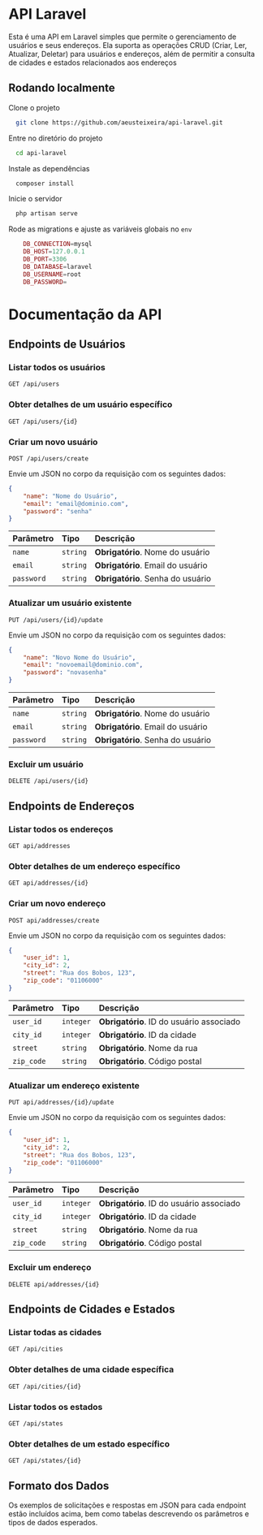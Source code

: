 
# API Laravel

Esta é uma API em Laravel simples que permite o gerenciamento de usuários e seus endereços. Ela suporta as operações CRUD (Criar, Ler, Atualizar, Deletar) para usuários e endereços, além de permitir a consulta de cidades e estados relacionados aos endereços


## Rodando localmente

Clone o projeto

```bash
  git clone https://github.com/aeusteixeira/api-laravel.git
```

Entre no diretório do projeto

```bash
  cd api-laravel
```

Instale as dependências

```bash
  composer install
```

Inicie o servidor

```bash
  php artisan serve
```

Rode as migrations e ajuste as variáveis globais no `env`

```php
    DB_CONNECTION=mysql
    DB_HOST=127.0.0.1
    DB_PORT=3306
    DB_DATABASE=laravel
    DB_USERNAME=root
    DB_PASSWORD=
```
# Documentação da API

## Endpoints de Usuários

### Listar todos os usuários
```http
GET /api/users
```

### Obter detalhes de um usuário específico
```http
GET /api/users/{id}
```

### Criar um novo usuário
```http
POST /api/users/create
```
Envie um JSON no corpo da requisição com os seguintes dados:

```json
{
    "name": "Nome do Usuário",
    "email": "email@dominio.com",
    "password": "senha"
}
```

| Parâmetro | Tipo | Descrição |
| :--- | :--- | :--- |
| `name` | `string` | **Obrigatório**. Nome do usuário |
| `email` | `string` | **Obrigatório**. Email do usuário |
| `password` | `string` | **Obrigatório**. Senha do usuário |

### Atualizar um usuário existente
```http
PUT /api/users/{id}/update
```
Envie um JSON no corpo da requisição com os seguintes dados:

```json
{
    "name": "Novo Nome do Usuário",
    "email": "novoemail@dominio.com",
    "password": "novasenha"
}
```

| Parâmetro | Tipo | Descrição |
| :--- | :--- | :--- |
| `name` | `string` | **Obrigatório**. Nome do usuário |
| `email` | `string` | **Obrigatório**. Email do usuário |
| `password` | `string` | **Obrigatório**. Senha do usuário |

### Excluir um usuário
```http
DELETE /api/users/{id}
```

## Endpoints de Endereços

### Listar todos os endereços
```http
GET api/addresses
```

### Obter detalhes de um endereço específico
```http
GET api/addresses/{id}
```

### Criar um novo endereço
```http
POST api/addresses/create
```
Envie um JSON no corpo da requisição com os seguintes dados:

```json
{
    "user_id": 1,
    "city_id": 2,
    "street": "Rua dos Bobos, 123",
    "zip_code": "01106000"
}
```

| Parâmetro | Tipo | Descrição |
| :--- | :--- | :--- |
| `user_id` | `integer` | **Obrigatório**. ID do usuário associado |
| `city_id` | `integer` | **Obrigatório**. ID da cidade |
| `street` | `string` | **Obrigatório**. Nome da rua |
| `zip_code` | `string` | **Obrigatório**. Código postal |

### Atualizar um endereço existente
```http
PUT api/addresses/{id}/update
```
Envie um JSON no corpo da requisição com os seguintes dados:

```json
{
    "user_id": 1,
    "city_id": 2,
    "street": "Rua dos Bobos, 123",
    "zip_code": "01106000"
}
```

| Parâmetro | Tipo | Descrição |
| :--- | :--- | :--- |
| `user_id` | `integer` | **Obrigatório**. ID do usuário associado |
| `city_id` | `integer` | **Obrigatório**. ID da cidade |
| `street` | `string` | **Obrigatório**. Nome da rua |
| `zip_code` | `string` | **Obrigatório**. Código postal |

### Excluir um endereço
```http
DELETE api/addresses/{id}
```

## Endpoints de Cidades e Estados

### Listar todas as cidades
```http
GET /api/cities
```

### Obter detalhes de uma cidade específica
```http
GET /api/cities/{id}
```

### Listar todos os estados
```http
GET /api/states
```

### Obter detalhes de um estado específico
```http
GET /api/states/{id}
```

## Formato dos Dados
Os exemplos de solicitações e respostas em JSON para cada endpoint estão incluídos acima, bem como tabelas descrevendo os parâmetros e tipos de dados esperados. 
